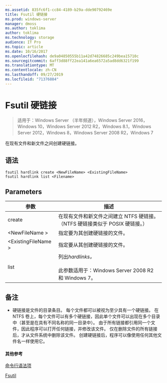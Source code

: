 ```yaml
---
ms.assetid: 835fc6f1-cc84-4189-b29a-dde90792469e
title: Fsutil 硬链接
ms.prod: windows-server
manager: dmoss
ms.author: toklima
author: toklima
ms.technology: storage
audience: IT Pro
ms.topic: article
ms.date: 10/16/2017
ms.openlocfilehash: de9a04850555b11a42d74826685c249bea15710c
ms.sourcegitcommit: 6aff3d88ff22ea141a6ea6572a5ad8dd6321f199
ms.translationtype: MT
ms.contentlocale: zh-CN
ms.lasthandoff: 09/27/2019
ms.locfileid: "71376884"
---
```

# <a name="fsutil-hardlink"></a>Fsutil 硬链接
>适用于：Windows Server （半年频道），Windows Server 2016，Windows 10，Windows Server 2012 R2，Windows 8.1，Windows Server 2012，Windows 8，Windows Server 2008 R2，Windows 7

在现有文件和新文件之间创建硬链接。

## <a name="syntax"></a>语法

```
fsutil hardlink create <NewFileName> <ExistingFileName>
fsutil hardlink list <Filename>
```

## <a name="parameters"></a>Parameters

|参数|描述|
|-------------|---------------|
|create|在现有文件和新文件之间建立 NTFS 硬链接。 （NTFS 硬链接类似于 POSIX 硬链接。）|
|\<NewFileName >|指定要为其创建硬链接的文件。|
|\<ExistingFileName >|指定要从其创建硬链接的文件。|
|list|列出*hardlinks。*<br /><br />此参数适用于：Windows Server 2008 R2 和 Windows 7。|

## <a name="remarks"></a>备注

-   硬链接是文件的目录条目。 每个文件都可以被视为至少具有一个硬链接。 在 NTFS 卷上，每个文件可以有多个硬链接，因此单个文件可以出现在多个目录中（甚至是在具有不同名称的同一目录中）。 由于所有链接都引用同一个文件，因此程序可以打开任何链接，并修改该文件。 仅在删除文件的所有链接后，才从文件系统中删除该文件。 创建硬链接后，程序可以像使用任何其他文件名一样使用它。

#### <a name="additional-references"></a>其他参考
[命令行语法项](Command-Line-Syntax-Key.md)

[Fsutil](Fsutil.md)


